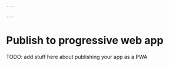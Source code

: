 ```yaml
---

---
```


# Publish to progressive web app

TODO: add stuff here about publishing your app as a PWA
